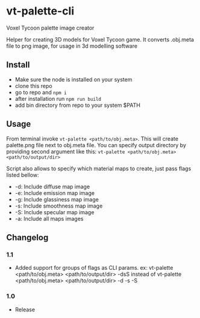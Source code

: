 # vt-palette-cli
Voxel Tycoon palette image creator

Helper for creating 3D models for Voxel Tycoon game. It converts .obj.meta file to png image, for usage in 3d modelling software

## Install
- Make sure the node is installed on your system
- clone this repo
- go to repo and `npm i`
- after installation run `npm run build`
- add bin directory from repo to your system $PATH

## Usage
From terminal invoke `vt-palette <path/to/obj.meta>`. This will create palette.png file next to obj.meta file.
You can specify output directory by providing second argument like this: `vt-palette <path/to/obj.meta> <path/to/output/dir>`

Script also allows to specify which material maps to create, just pass flags listed bellow:
- -d: Include diffuse map image
- -e: Include emission map image
- -g: Include glassiness map image
- -s: Include smoothness map image
- -S: Include specular map image
- -a: Include all maps images

## Changelog

### 1.1
- Added support for groups of flags as CLI params.
ex:
    vt-palette <path/to/obj.meta> <path/to/output/dir> -dsS
instead of
    vt-palette <path/to/obj.meta> <path/to/output/dir> -d -s -S

### 1.0
- Release
